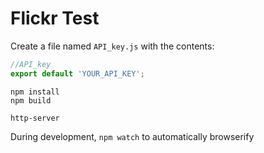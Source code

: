 # Flickr Test  
Create a file named `API_key.js` with the contents:  
```javascript
//API_key
export default 'YOUR_API_KEY';
```  

`npm install`  
`npm build`  

`http-server`  

During development, `npm watch` to automatically browserify
